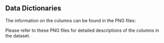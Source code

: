 ## Data Dictionaries

The information on the columns can be found in the PNG files:

Please refer to these PNG files for detailed descriptions of the columns in the dataset.
